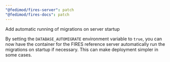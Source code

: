 ```yaml
---
"@fedimod/fires-server": patch
"@fedimod/fires-docs": patch
---
```


Add automatic running of migrations on server startup

By setting the `DATABASE_AUTOMIGRATE` environment variable to `true`, you can now have the container for the FIRES reference server automatically run the migrations on startup if necessary. This can make deployment simpler in some cases.
